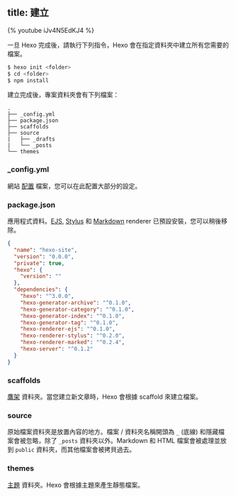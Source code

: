 title: 建立
---

{% youtube iJv4N5EdKJ4 %}

一旦 Hexo 完成後，請執行下列指令，Hexo 會在指定資料夾中建立所有您需要的檔案。

``` bash
$ hexo init <folder>
$ cd <folder>
$ npm install
```

建立完成後，專案資料夾會有下列檔案：

``` plain
.
├── _config.yml
├── package.json
├── scaffolds
├── source
|   ├── _drafts
|   └── _posts
└── themes
```

### _config.yml

網站 [配置](configuration.html) 檔案，您可以在此配置大部分的設定。

### package.json

應用程式資料。[EJS](http://embeddedjs.com/), [Stylus](http://learnboost.github.io/stylus/) 和 [Markdown](http://daringfireball.net/projects/markdown/) renderer 已預設安裝，您可以稍後移除。

``` json package.json
{
  "name": "hexo-site",
  "version": "0.0.0",
  "private": true,
  "hexo": {
    "version": ""
  },
  "dependencies": {
    "hexo": "^3.0.0",
    "hexo-generator-archive": "^0.1.0",
    "hexo-generator-category": "^0.1.0",
    "hexo-generator-index": "^0.1.0",
    "hexo-generator-tag": "^0.1.0",
    "hexo-renderer-ejs": "^0.1.0",
    "hexo-renderer-stylus": "^0.2.0",
    "hexo-renderer-marked": "^0.2.4",
    "hexo-server": "^0.1.2"
  }
}
```

### scaffolds

[鷹架](writing.html#鷹架（Scaffold）) 資料夾。當您建立新文章時，Hexo 會根據 scaffold 來建立檔案。

### source

原始檔案資料夾是放置內容的地方。檔案 / 資料夾名稱開頭為 `_` (底線) 和隱藏檔案會被忽略，除了 `_posts` 資料夾以外。Markdown 和 HTML 檔案會被處理並放到 `public` 資料夾，而其他檔案會被拷貝過去。

### themes

[主題](themes.html) 資料夾。Hexo 會根據主題來產生靜態檔案。

